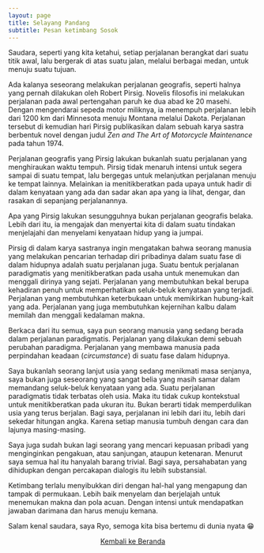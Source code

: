 ```yaml
---
layout: page
title: Selayang Pandang
subtitle: Pesan ketimbang Sosok
---
```


Saudara, seperti yang kita ketahui, setiap perjalanan berangkat dari suatu titik awal,
lalu bergerak di atas suatu jalan, melalui berbagai medan, untuk menuju suatu tujuan.

Ada kalanya seseorang melakukan perjalanan geografis,
seperti halnya yang pernah dilakukan oleh Robert Pirsig.
Novelis filosofis ini melakukan perjalanan
pada awal pertengahan paruh ke dua abad ke 20 masehi.
Dengan mengendarai sepeda motor miliknya, ia menempuh perjalanan
lebih dari 1200 km dari Minnesota menuju Montana melalui Dakota.
Perjalanan tersebut di kemudian hari Pirsig publikasikan dalam
sebuah karya sastra berbentuk novel dengan judul
<i>Zen and The Art of Motorcycle Maintenance</i> pada tahun 1974.

Perjalanan geografis yang Pirsig lakukan bukanlah suatu perjalanan yang
menghiraukan waktu tempuh. Pirsig tidak menaruh intensi untuk segera sampai di suatu tempat, 
lalu bergegas untuk melanjutkan perjalanan menuju ke tempat lainnya.
Melainkan ia menitikberatkan pada upaya untuk hadir di dalam kenyataan yang ada dan sadar akan
apa yang ia lihat, dengar, dan rasakan di sepanjang perjalanannya.

Apa yang Pirsig lakukan sesungguhnya bukan perjalanan geografis belaka.
Lebih dari itu, ia mengajak dan menyertai kita di dalam suatu tindakan
menjelajahi dan menyelami kenyataan hidup yang ia jumpai.

Pirsig di dalam karya sastranya ingin mengatakan bahwa seorang manusia
yang melakukan pencarian terhadap diri pribadinya
dalam suatu fase di dalam hidupnya adalah suatu perjalanan juga.
Suatu bentuk perjalanan paradigmatis yang menitikberatkan pada usaha untuk menemukan
dan menggali dirinya yang sejati. Perjalanan yang membutuhkan bekal
berupa kehadiran penuh untuk memperhatikan seluk-beluk kenyataan yang terjadi.
Perjalanan yang membutuhkan keterbukaan untuk memikirkan hubung-kait yang ada.
Perjalanan yang juga membutuhkan kejernihan kalbu dalam memilah dan menggali kedalaman makna.

Berkaca dari itu semua, saya pun seorang manusia yang sedang berada dalam perjalanan paradigmatis.
Perjalanan yang dilakukan demi sebuah perubahan paradigma.
Perjalanan yang membawa manusia pada perpindahan keadaan (<i>circumstance</i>) di suatu fase dalam hidupnya.

Saya bukanlah seorang lanjut usia yang sedang menikmati masa senjanya, 
saya bukan juga seseorang yang sangat belia
yang masih samar dalam memandang seluk-beluk kenyataan yang ada.
Suatu perjalanan paradigmatis tidak terbatas oleh usia.
Maka itu tidak cukup kontekstual untuk menitikberatkan pada ukuran itu.
Bukan berarti tidak memperdulikan usia yang terus berjalan.
Bagi saya, perjalanan ini lebih dari itu, lebih dari sekedar hitungan angka.
Karena setiap manusia tumbuh dengan cara dan lajunya masing-masing. 

Saya juga sudah bukan lagi seorang yang mencari kepuasan pribadi
yang menginginkan pengakuan, atau sanjungan, ataupun ketenaran.
Menurut saya semua hal itu hanyalah barang trivial. 
Bagi saya, persahabatan yang dihidupkan dengan percakapan dialogis itu lebih substansial.

Ketimbang terlalu menyibukkan diri dengan hal-hal yang mengapung dan tampak di permukaan. 
Lebih baik menyelam dan berjelajah untuk menemukan makna dan pola acuan. 
Dengan intensi untuk mendapatkan jawaban darimana dan harus menuju kemana.

Salam kenal saudara, saya Ryo, semoga kita bisa bertemu di dunia nyata 😁

<p style="text-align:center;">
  <a href="https://laminseima.github.io/beranda/">Kembali ke Beranda</a>
</p>
